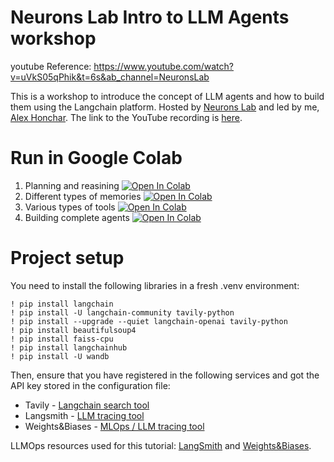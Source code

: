 # Neurons Lab Intro to LLM Agents workshop

youtube Reference: https://www.youtube.com/watch?v=uVkS05qPhik&t=6s&ab_channel=NeuronsLab

This is a workshop to introduce the concept of LLM agents and how to build them using the Langchain platform.
Hosted by [Neurons Lab](https://neurons-lab.com/) and led by me, [Alex Honchar](https://www.alexhonchar.com/).
The link to the YouTube recording is [here](https://www.youtube.com/watch?v=uVkS05qPhik).

# Run in Google Colab

1. Planning and reasining [![Open In Colab](https://colab.research.google.com/assets/colab-badge.svg)](https://colab.research.google.com/drive/1SplDwEIbVfo9zNt6JOK0gJlV0wCNuz0F?usp=sharing)
2. Different types of memories [![Open In Colab](https://colab.research.google.com/assets/colab-badge.svg)](https://colab.research.google.com/drive/13b_pD27aqcNXYI2M7fBxK1fRIO2pygZJ?usp=sharing)
3. Various types of tools [![Open In Colab](https://colab.research.google.com/assets/colab-badge.svg)](https://colab.research.google.com/drive/1-VpwkmSvzA-zQ_iVK-xjOQf5kA-Lzwg9?usp=sharing)
4. Building complete agents [![Open In Colab](https://colab.research.google.com/assets/colab-badge.svg)](https://colab.research.google.com/drive/1aC9AUNNYYz36atE8BUJH4fZIfknHa9Pk?usp=sharing)
# Project setup

You need to install the following libraries in a fresh .venv environment:

```
! pip install langchain
! pip install -U langchain-community tavily-python
! pip install --upgrade --quiet langchain-openai tavily-python
! pip install beautifulsoup4
! pip install faiss-cpu
! pip install langchainhub
! pip install -U wandb
```

Then, ensure that you have registered in the following services and got the API key stored in the configuration file:

- Tavily - [Langchain search tool](https://app.tavily.com/home)
- Langsmith - [LLM tracing tool](https://smith.langchain.com/)
- Weights&Biases - [MLOps / LLM tracing tool](https://wandb.ai/site)

LLMOps resources used for this tutorial: [LangSmith](https://github.com/langchain-ai/langsmith-cookbook/blob/main/hub-examples/retrieval-qa-chain-versioned/prompt-versioning.ipynb) and [Weights&Biases](https://docs.wandb.ai/guides/prompts/quickstart).
